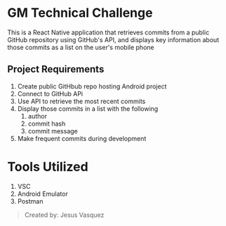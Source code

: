 # GM Technical Challenge

This is a React Native application that retrieves commits from a public GitHub repository using GitHub's API, and displays key information about those commits as a list on the user's mobile phone 

## Project Requirements

1. Create public GitHbub repo hosting Android project
1. Connect to GitHub APi
1. Use API to retrieve the most recent commits
1. Display those commits in a list with the following 
    1. author 
    1. commit hash
    1. commit message
1. Make frequent commits during development

# Tools Utilized
1. VSC
1. Android Emulator
1. Postman

>Created by: Jesus Vasquez